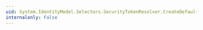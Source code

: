 ```yaml
---
uid: System.IdentityModel.Selectors.SecurityTokenResolver.CreateDefaultSecurityTokenResolver(System.Collections.ObjectModel.ReadOnlyCollection{System.IdentityModel.Tokens.SecurityToken},System.Boolean)
internalonly: False
---
```

